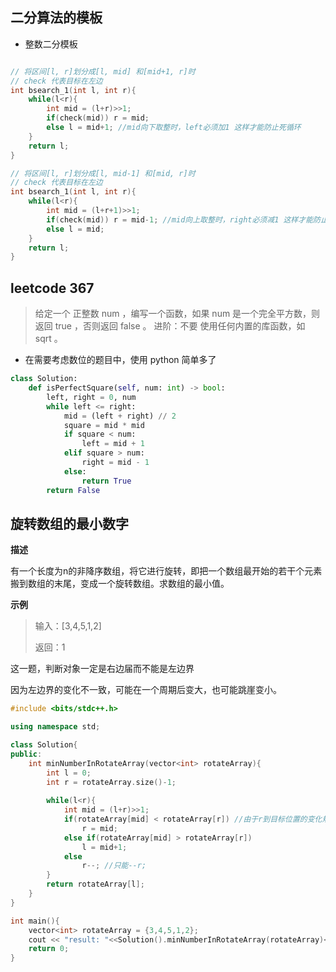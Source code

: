 ## 二分算法的模板

- 整数二分模板

```cpp

// 将区间[l, r]划分成[l, mid] 和[mid+1, r]时
// check 代表目标在左边
int bsearch_1(int l, int r){
    while(l<r){
        int mid = (l+r)>>1;
        if(check(mid)) r = mid;
        else l = mid+1; //mid向下取整时，left必须加1 这样才能防止死循环
    }
    return l;
}

// 将区间[l, r]划分成[l, mid-1] 和[mid, r]时
// check 代表目标在左边
int bsearch_1(int l, int r){
    while(l<r){
        int mid = (l+r+1)>>1;
        if(check(mid)) r = mid-1; //mid向上取整时，right必须减1 这样才能防止死循环
        else l = mid;
    }
    return l;
}
```

## leetcode 367

> 给定一个 正整数 num ，编写一个函数，如果 num 是一个完全平方数，则返回 true ，否则返回 false 。
> 进阶：不要 使用任何内置的库函数，如   sqrt 。

- 在需要考虑数位的题目中，使用 python 简单多了

```python
class Solution:
    def isPerfectSquare(self, num: int) -> bool:
        left, right = 0, num
        while left <= right:
            mid = (left + right) // 2
            square = mid * mid
            if square < num:
                left = mid + 1
            elif square > num:
                right = mid - 1
            else:
                return True
        return False

```

## 旋转数组的最小数字

**描述**

有一个长度为n的非降序数组，将它进行旋转，即把一个数组最开始的若干个元素搬到数组的末尾，变成一个旋转数组。求数组的最小值。

**示例**

> 输入：[3,4,5,1,2]
>
> 返回：1

这一题，判断对象一定是右边届而不能是左边界

因为左边界的变化不一致，可能在一个周期后变大，也可能跳崖变小。



```cpp
#include <bits/stdc++.h>

using namespace std;

class Solution{
public:
    int minNumberInRotateArray(vector<int> rotateArray){
        int l = 0;
        int r = rotateArray.size()-1;
        
        while(l<r){
            int mid = (l+r)>>1;
            if(rotateArray[mid] < rotateArray[r]) //由于r到目标位置的变化规律一定是降序，所以我们可以用右边界来判断
                r = mid;
            else if(rotateArray[mid] > rotateArray[r])
                l = mid+1;
            else
                r--; //只能--r;
        }
        return rotateArray[l];
    }
}

int main(){
    vector<int> rotateArray = {3,4,5,1,2};
    cout << "result: "<<Solution().minNumberInRotateArray(rotateArray)<<endl;
   	return 0;
}
```
